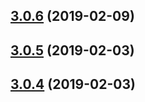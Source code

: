 ## [3.0.6](https://github.com/doomsower/whitewater/compare/@whitewater-guide/postgres-backup-s3@3.0.5...@whitewater-guide/postgres-backup-s3@3.0.6) (2019-02-09)

## [3.0.5](https://github.com/doomsower/whitewater/compare/@whitewater-guide/postgres-backup-s3@3.0.4...@whitewater-guide/postgres-backup-s3@3.0.5) (2019-02-03)

## [3.0.4](https://github.com/doomsower/whitewater/compare/@whitewater-guide/postgres-backup-s3@3.0.4...@whitewater-guide/postgres-backup-s3@3.0.4) (2019-02-03)
